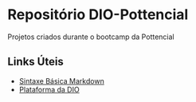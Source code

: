 # Repositório DIO-Pottencial
Projetos criados durante o bootcamp da Pottencial

## Links Úteis 
 - [Sintaxe Básica Markdown](https://www.markdownguide.org/)
 - [Plataforma da DIO](https://web.dio.me/track/pottencial-net-developer)
